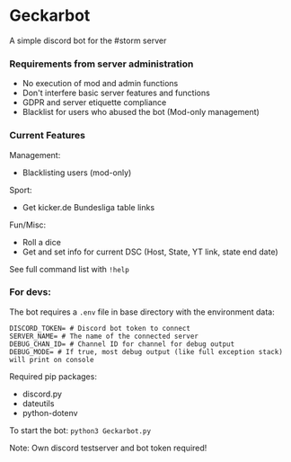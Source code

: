 # Geckarbot
A simple discord bot for the #storm server

### Requirements from server administration
- No execution of mod and admin functions
- Don't interfere basic server features and functions
- GDPR and server etiquette compliance
- Blacklist for users who abused the bot (Mod-only management)

### Current Features
Management:
- Blacklisting users (mod-only)

Sport:
- Get kicker.de Bundesliga table links

Fun/Misc:
- Roll a dice
- Get and set info for current DSC (Host, State, YT link, state end date)

See full command list with `!help`

### For devs:
The bot requires a `.env` file in base directory with the environment data:
```
DISCORD_TOKEN= # Discord bot token to connect
SERVER_NAME= # The name of the connected server
DEBUG_CHAN_ID= # Channel ID for channel for debug output
DEBUG_MODE= # If true, most debug output (like full exception stack) will print on console
```
Required pip packages:
- discord.py 
- dateutils
- python-dotenv

To start the bot: `python3 Geckarbot.py`

Note: Own discord testserver and bot token required!
